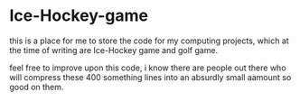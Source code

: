 # Ice-Hockey-game
this is a place for me to store the code for my computing projects, which at the time of writing are Ice-Hockey game and golf game.

feel free to improve upon this code, i know there are people out there who will compress these 400 something lines into an absurdly small aamount so good on them.
